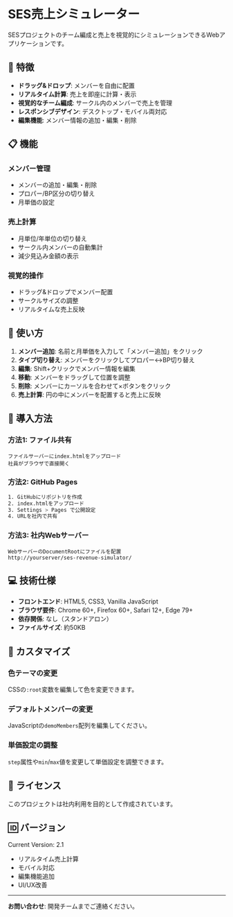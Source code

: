 # SES売上シミュレーター

SESプロジェクトのチーム編成と売上を視覚的にシミュレーションできるWebアプリケーションです。

## 🚀 特徴

- **ドラッグ&ドロップ**: メンバーを自由に配置
- **リアルタイム計算**: 売上を即座に計算・表示
- **視覚的なチーム編成**: サークル内のメンバーで売上を管理
- **レスポンシブデザイン**: デスクトップ・モバイル両対応
- **編集機能**: メンバー情報の追加・編集・削除

## 📋 機能

### メンバー管理
- メンバーの追加・編集・削除
- プロパー/BP区分の切り替え
- 月単価の設定

### 売上計算
- 月単位/年単位の切り替え
- サークル内メンバーの自動集計
- 減少見込み金額の表示

### 視覚的操作
- ドラッグ&ドロップでメンバー配置
- サークルサイズの調整
- リアルタイムな売上反映

## 🎯 使い方

1. **メンバー追加**: 名前と月単価を入力して「メンバー追加」をクリック
2. **タイプ切り替え**: メンバーをクリックしてプロパー↔BP切り替え
3. **編集**: Shift+クリックでメンバー情報を編集
4. **移動**: メンバーをドラッグして位置を調整
5. **削除**: メンバーにカーソルを合わせて×ボタンをクリック
6. **売上計算**: 円の中にメンバーを配置すると売上に反映

## 🚀 導入方法

### 方法1: ファイル共有
```
ファイルサーバーにindex.htmlをアップロード
社員がブラウザで直接開く
```

### 方法2: GitHub Pages
```bash
1. GitHubにリポジトリを作成
2. index.htmlをアップロード
3. Settings > Pages で公開設定
4. URLを社内で共有
```

### 方法3: 社内Webサーバー
```
WebサーバーのDocumentRootにファイルを配置
http://yourserver/ses-revenue-simulator/
```

## 💻 技術仕様

- **フロントエンド**: HTML5, CSS3, Vanilla JavaScript
- **ブラウザ要件**: Chrome 60+, Firefox 60+, Safari 12+, Edge 79+
- **依存関係**: なし（スタンドアロン）
- **ファイルサイズ**: 約50KB

## 🔧 カスタマイズ

### 色テーマの変更
CSSの`:root`変数を編集して色を変更できます。

### デフォルトメンバーの変更
JavaScriptの`demoMembers`配列を編集してください。

### 単価設定の調整
`step`属性や`min`/`max`値を変更して単価設定を調整できます。

## 📝 ライセンス

このプロジェクトは社内利用を目的として作成されています。

## 🆔 バージョン

Current Version: 2.1
- リアルタイム売上計算
- モバイル対応
- 編集機能追加
- UI/UX改善

---

**お問い合わせ**: 開発チームまでご連絡ください。
